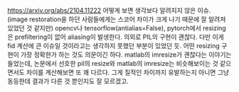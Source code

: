 https://arxiv.org/abs/2104.11222
어떻게 보면 생각보다 알려지지 않은 이슈. (image restoration을 하던 사람들에게는 스코어 차이가 크게 나기 때문에 잘 알려져 있었던 것 같지만) opencv나 tensorflow(antialias=False), pytorch에서 resizing은 prefiltering이 없어 aliasing이 발생한다. 의외로 PIL의 구현이 괜찮다. 다만 이게 fid 계산에 큰 이슈일 것이라고는 생각하지 못했던 부분이 있었던 듯.
어떤 resizing 구현이 가장 정확한가 하는 것도 의문이긴 하다. matlab의 imresize가 괜찮다는 이야기는 들었는데, 논문에서 선호한 pil의 resize와 matlab의 imresize는 비슷해보이는 것 같으면서도 차이를 계산해보면 또 꽤 다르다. 그게 질적인 차이까지 유발하는지 아니면 그냥 동등한데 결과가 다른 것 뿐인지도 잘 모르겠고.